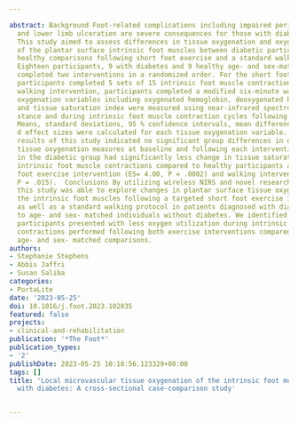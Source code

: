 ---
abstract: Background Foot-related complications including impaired peripheral circulation
  and lower limb ulceration are severe consequences for those with diabetes mellitus.
  This study aimed to assess differences in tissue oxygenation and oxygen utilization
  of the plantar surface intrinsic foot muscles between diabetic participants and
  healthy comparisons following short foot exercise and a standard walking protocol.  Methods
  Eighteen participants, 9 with diabetes and 9 healthy age- and sex-matched comparisons,
  completed two interventions in a randomized order. For the short foot exercise intervention,
  participants completed 5 sets of 15 intrinsic foot muscle contractions. For the
  walking intervention, participants completed a modified six-minute walk test. Tissue
  oxygenation variables including oxygenated hemoglobin, deoxygenated hemoglobin,
  and tissue saturation index were measured using near-infrared spectroscopy in quiet
  stance and during intrinsic foot muscle contraction cycles following each intervention.
  Means, standard deviations, 95 % confidence intervals, mean differences, and Cohen’s
  d effect sizes were calculated for each tissue oxygenation variable.  Results The
  results of this study indicated no significant group differences in quiet standing
  tissue oxygenation measures at baseline and following each intervention. Participants
  in the diabetic group had significantly less change in tissue saturation index during
  intrinsic foot muscle contractions compared to healthy participants after the short
  foot exercise intervention (ES= 4.00, P = .0002) and walking intervention (ES= 1.33,
  P = .015).  Conclusions By utilizing wireless NIRS and novel research methodology,
  this study was able to explore changes in plantar surface tissue oxygenation of
  the intrinsic foot muscles following a targeted short foot exercise intervention
  as well as a standard walking protocol in patients diagnosed with diabetes compared
  to age- and sex- matched individuals without diabetes. We identified that diabetic
  participants presented with less oxygen utilization during intrinsic foot muscle
  contractions performed following both exercise interventions compared to their healthy
  age- and sex- matched comparisons.
authors:
- Stephanie Stephens
- Abbis Jaffri
- Susan Saliba
categories:
- PortaLite
date: '2023-05-25'
doi: 10.1016/j.foot.2023.102035
featured: false
projects:
- clinical-and-rehabilitation
publication: '*The Foot*'
publication_types:
- '2'
publishDate: 2023-05-25 10:18:56.123329+00:00
tags: []
title: 'Local microvascular tissue oxygenation of the intrinsic foot muscles in patients
  with diabetes: A cross-sectional case-comparison study'

---
